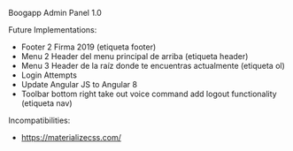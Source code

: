 Boogapp Admin Panel 1.0

Future Implementations:

- Footer 2 Firma 2019 (etiqueta footer)
- Menu 2 Header del menu principal de arriba (etiqueta header)
- Menu 3 Header de la raíz donde te encuentras actualmente (etiqueta ol)
- Login Attempts
- Update Angular JS to Angular 8
- Toolbar bottom right take out voice command add logout functionality (etiqueta nav)

Incompatibilities:

- https://materializecss.com/

